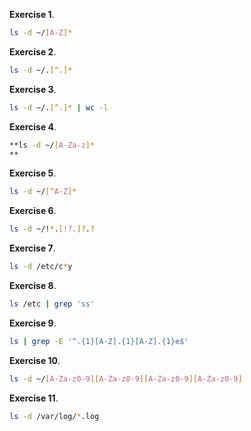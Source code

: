 **Exercise 1**.
```bash
ls -d ~/[A-Z]*

```

**Exercise 2**.
```bash
ls -d ~/.[^.]*  

```

**Exercise 3**.
```bash
ls -d ~/.[^.]* | wc -l

```

**Exercise 4**.
```bash
**ls -d ~/[A-Za-z]*
**
```

**Exercise 5**.
```bash
ls -d ~/[^A-Z]*

```

**Exercise 6**.
```bash
ls -d ~/!*.[!?.]?.?  

```

**Exercise 7**.
```bash
ls -d /etc/c*y

```

**Exercise 8**.
```bash
ls /etc | grep 'ss'

```

**Exercise 9**.
```bash
ls | grep -E '^.{1}[A-Z].{1}[A-Z].{1}e$'

```

**Exercise 10**.
```bash
ls -d ~/[A-Za-z0-9][A-Za-z0-9][A-Za-z0-9][A-Za-z0-9]

```

**Exercise 11**.
```bash
ls -d /var/log/*.log

```


